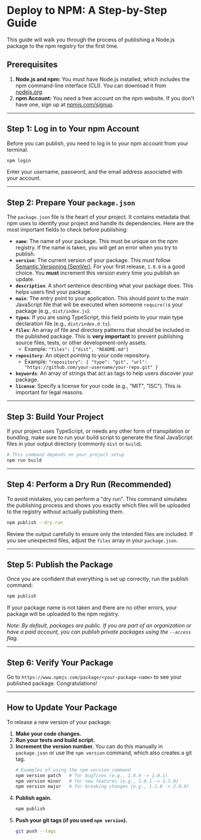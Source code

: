 # Deploy to NPM: A Step-by-Step Guide

This guide will walk you through the process of publishing a Node.js package to the npm registry for the first time.

## Prerequisites

1.  **Node.js and npm:** You must have Node.js installed, which includes the npm command-line interface (CLI). You can download it from [nodejs.org](https://nodejs.org/).
2.  **npm Account:** You need a free account on the npm website. If you don't have one, sign up at [npmjs.com/signup](https://www.npmjs.com/signup).

---

## Step 1: Log in to Your npm Account

Before you can publish, you need to log in to your npm account from your terminal.

```bash
npm login
```

Enter your username, password, and the email address associated with your account.

---

## Step 2: Prepare Your `package.json`

The `package.json` file is the heart of your project. It contains metadata that npm uses to identify your project and handle its dependencies. Here are the most important fields to check before publishing:

-   **`name`**: The name of your package. This must be unique on the npm registry. If the name is taken, you will get an error when you try to publish.
-   **`version`**: The current version of your package. This must follow [Semantic Versioning (SemVer)](https://semver.org/). For your first release, `1.0.0` is a good choice. You **must** increment this version every time you publish an update.
-   **`description`**: A short sentence describing what your package does. This helps users find your package.
-   **`main`**: The entry point to your application. This should point to the main JavaScript file that will be executed when someone `require()`s your package (e.g., `dist/index.js`).
-   **`types`**: If you are using TypeScript, this field points to your main type declaration file (e.g., `dist/index.d.ts`).
-   **`files`**: An array of file and directory patterns that should be included in the published package. This is **very important** to prevent publishing source files, tests, or other development-only assets.
    -   Example: ` "files": ["dist", "README.md"] `
-   **`repository`**: An object pointing to your code repository.
    -   Example: `"repository": { "type": "git", "url": "https://github.com/your-username/your-repo.git" }`
-   **`keywords`**: An array of strings that act as tags to help users discover your package.
-   **`license`**: Specify a license for your code (e.g., "MIT", "ISC"). This is important for legal reasons.

---

## Step 3: Build Your Project

If your project uses TypeScript, or needs any other form of transpilation or bundling, make sure to run your build script to generate the final JavaScript files in your output directory (commonly `dist` or `build`).

```bash
# This command depends on your project setup
npm run build
```

---

## Step 4: Perform a Dry Run (Recommended)

To avoid mistakes, you can perform a "dry run". This command simulates the publishing process and shows you exactly which files will be uploaded to the registry without actually publishing them.

```bash
npm publish --dry-run
```

Review the output carefully to ensure only the intended files are included. If you see unexpected files, adjust the `files` array in your `package.json`.

---

## Step 5: Publish the Package

Once you are confident that everything is set up correctly, run the publish command:

```bash
npm publish
```

If your package name is not taken and there are no other errors, your package will be uploaded to the npm registry.

*Note: By default, packages are public. If you are part of an organization or have a paid account, you can publish private packages using the `--access` flag.*

---

## Step 6: Verify Your Package

Go to `https://www.npmjs.com/package/<your-package-name>` to see your published package. Congratulations!

---

## How to Update Your Package

To release a new version of your package:

1.  **Make your code changes.**
2.  **Run your tests and build script.**
3.  **Increment the version number.** You can do this manually in `package.json` or use the `npm version` command, which also creates a git tag.
    ```bash
    # Examples of using the npm version command
    npm version patch   # for bugfixes (e.g., 1.0.0 -> 1.0.1)
    npm version minor   # for new features (e.g., 1.0.1 -> 1.1.0)
    npm version major   # for breaking changes (e.g., 1.1.0 -> 2.0.0)
    ```
4.  **Publish again.**
    ```bash
    npm publish
    ```
5.  **Push your git tags (if you used `npm version`).**
    ```bash
    git push --tags
    ```
